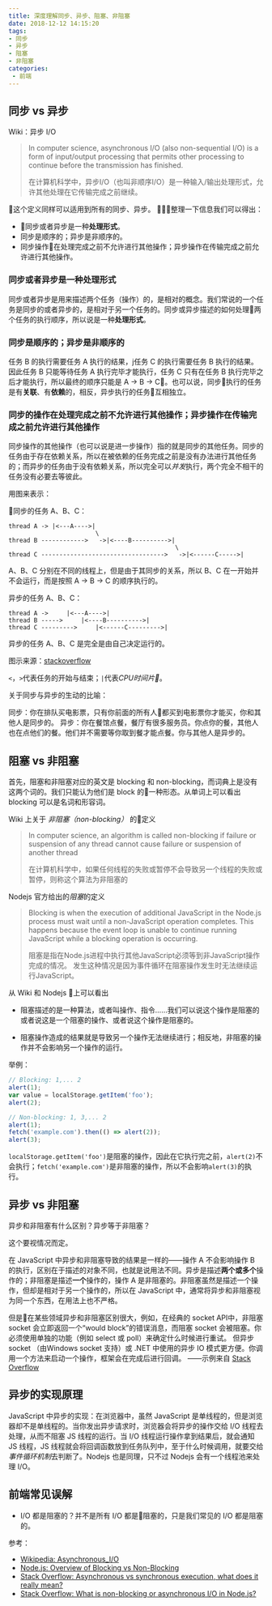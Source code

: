 ```yaml
---
title: 深度理解同步、异步、阻塞、非阻塞
date: 2018-12-12 14:15:20
tags:
- 同步
- 异步
- 阻塞
- 非阻塞
categories: 
 - 前端
---
```

## 同步 vs 异步

Wiki：异步 I/O
> In computer science, asynchronous I/O (also non-sequential I/O) is a form of input/output processing that permits other processing to continue before the transmission has finished.
> 
> 在计算机科学中，异步I/O（也叫非顺序I/O）是一种输入/输出处理形式，允许其他处理在它传输完成之前继续。

这个定义同样可以适用到所有的同步、异步。
整理一下信息我们可以得出：
- 同步或者异步是一种**处理形式**。
- 同步是顺序的；异步是非顺序的。
- 同步操作在处理完成之前不允许进行其他操作；异步操作在传输完成之前允许进行其他操作。

### 同步或者异步是一种**处理形式**


同步或者异步是用来描述两个任务（操作）的，是相对的概念。我们常说的一个任务是同步的或者异步的，是相对于另一个任务的。同步或异步描述的如何处理两个任务的执行顺序，所以说是一种**处理形式**。

### 同步是顺序的；异步是非顺序的

任务 B 的执行需要任务 A 执行的结果，j任务 C 的执行需要任务 B 执行的结果。因此任务 B 只能等待任务 A 执行完毕才能执行，任务 C 只有在任务 B 执行完毕之后才能执行，所以最终的顺序只能是 A -> B -> C。也可以说，同步执行的任务是有**关联**、有**依赖**的，相反，异步执行的任务互相独立。

### 同步的操作在处理完成之前不允许进行其他操作；异步操作在传输完成之前允许进行其他操作

同步操作的其他操作（也可以说是进一步操作）指的就是同步的其他任务。同步的任务由于存在依赖关系，所以在被依赖的任务完成之前是没有办法进行其他任务的；而异步的任务由于没有依赖关系，所以完全可以*并发*执行，两个完全不相干的任务没有必要去等彼此。

用图来表示：

同步的任务 A、B、C：
```
thread A -> |<---A---->|   
                        \  
thread B ------------>   ->|<----B---------->|   
                                              \   
thread C ---------------------------------->   ->|<------C----->| 
```
A、B、C 分别在不同的线程上，但是由于其同步的关系，所以 B、C 在一开始并不会运行，而是按照 A -> B -> C 的顺序执行的。

异步的任务 A、B、C：
```
thread A ->     |<---A---->|
thread B ----->     |<----B---------->| 
thread C --------->     |<------C--------->|
```

异步的任务 A、B、C 是完全是由自己决定运行的。

图示来源：[stackoverflow
](https://stackoverflow.com/a/748235/6638065)

`<`，`>`代表任务的开始与结束；`|`代表*CPU时间片*。

关于同步与异步的生动的比喻：

同步：你在排队买电影票，只有你前面的所有人都买到电影票你才能买，你和其他人是同步的。
异步：你在餐馆点餐，餐厅有很多服务员。你点你的餐，其他人也在点他们的餐。他们并不需要等你取到餐才能点餐。你与其他人是异步的。

## 阻塞 vs 非阻塞

首先，阻塞和非阻塞对应的英文是 blocking 和 non-blocking，而词典上是没有这两个词的。我们只能认为他们是 block 的一种形态。从单词上可以看出 blocking 可以是名词和形容词。

Wiki 上关于 *非阻塞（non-blocking）* 的定义
> In computer science, an algorithm is called non-blocking if failure or suspension of any thread cannot cause failure or suspension of another thread
>
> 在计算机科学中，如果任何线程的失败或暂停不会导致另一个线程的失败或暂停，则称这个算法为非阻塞的

Nodejs 官方给出的*阻塞*的定义

> Blocking is when the execution of additional JavaScript in the Node.js process must wait until a non-JavaScript operation completes. This happens because the event loop is unable to continue running JavaScript while a blocking operation is occurring.
> 
> 阻塞是指在Node.js进程中执行其他JavaScript必须等到非JavaScript操作完成的情况。 发生这种情况是因为事件循环在阻塞操作发生时无法继续运行JavaScript。

从 Wiki 和 Nodejs 上可以看出

- 阻塞描述的是一种算法，或者叫操作、指令……我们可以说这个操作是阻塞的或者说这是一个阻塞的操作、或者说这个操作是阻塞的。

- 阻塞操作造成的结果就是导致另一个操作无法继续进行；相反地，非阻塞的操作并不会影响另一个操作的运行。

举例：


```JavaScript
// Blocking: 1,... 2
alert(1);
var value = localStorage.getItem('foo');
alert(2);

// Non-blocking: 1, 3,... 2
alert(1);
fetch('example.com').then(() => alert(2));
alert(3);
```
`localStorage.getItem('foo')`是阻塞的操作，因此在它执行完之前，`alert(2)`不会执行；`fetch('example.com')`是非阻塞的操作，所以不会影响`alert(3)`的执行。

## 异步 vs 非阻塞

异步和非阻塞有什么区别？异步等于非阻塞？

这个要视情况而定。

在 JavaScript 中异步和非阻塞导致的结果是一样的——操作 A 不会影响操作 B 的执行，区别在于描述的对象不同，也就是说用法不同。异步是描述**两个或多个**操作的；非阻塞是描述**一个**操作的，操作 A 是非阻塞的。非阻塞虽然是描述一个操作，但却是相对于另一个操作的，所以在 JavaScript 中，通常将异步和非阻塞视为同一个东西，在用法上也不严格。

但是在某些领域异步和非阻塞区别很大，例如，在经典的 socket API中，非阻塞 socket 会立即返回一个“would block”的错误消息，而阻塞 socket 会被阻塞。你必须使用单独的功能（例如 select 或 poll）来确定什么时候进行重试。 但异步 socket （由Windows socket 支持）或 .NET 中使用的异步 IO 模式更方便。你调用一个方法来启动一个操作，框架会在完成后进行回调。 ——示例来自 [Stack Overflow](https://stackoverflow.com/questions/2625493/asynchronous-vs-non-blocking/2625565#2625565)

## 异步的实现原理

JavaScript 中异步的实现：在浏览器中，虽然 JavaScript 是单线程的，但是浏览器却不是单线程的。当你发出异步请求时，浏览器会将异步的操作交给 I/O 线程去处理，从而不阻塞 JS 线程的运行。当 I/O 线程运行操作拿到结果后，就会通知 JS 线程，JS 线程就会将回调函数放到任务队列中，至于什么时候调用，就要交给*事件循环机制*去判断了。Nodejs 也是同理，只不过 Nodejs 会有一个线程池来处理 I/O。

## 前端常见误解

- I/O 都是阻塞的？并不是所有 I/O 都是阻塞的，只是我们常见的 I/O 都是阻塞的。

参考：
- [Wikipedia: Asynchronous_I/O](https://en.wikipedia.org/wiki/Asynchronous_I/O)
- [Node.js: Overview of Blocking vs Non-Blocking](https://nodejs.org/en/docs/guides/blocking-vs-non-blocking/)
- [Stack Overflow: Asynchronous vs synchronous execution, what does it really mean?](https://stackoverflow.com/questions/748175/asynchronous-vs-synchronous-execution-what-does-it-really-mean)
- [Stack Overflow: What is non-blocking or asynchronous I/O in Node.js?](https://stackoverflow.com/questions/10570246/what-is-non-blocking-or-asynchronous-i-o-in-node-js)